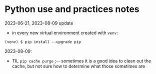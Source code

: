 # Python use and practices notes

2023-06-21, 2023-08-09 update
- in every new virtual environment created with `venv`:  
```shell
(venv) $ pip install --upgrade pip
```
 
2023-08-09:  
- TIL `pip cache purge` ;-- sometimes it is a good idea to clean out the cache, but not sure how to determine what those sometimes are  

